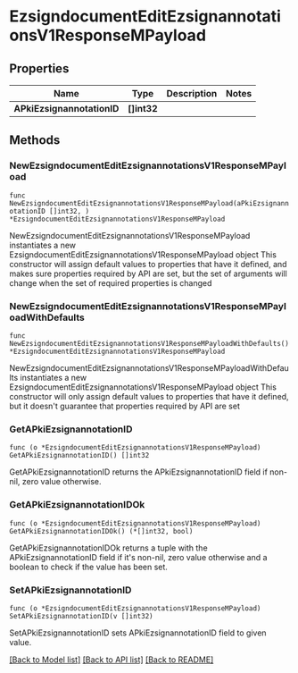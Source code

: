 # EzsigndocumentEditEzsignannotationsV1ResponseMPayload

## Properties

Name | Type | Description | Notes
------------ | ------------- | ------------- | -------------
**APkiEzsignannotationID** | **[]int32** |  | 

## Methods

### NewEzsigndocumentEditEzsignannotationsV1ResponseMPayload

`func NewEzsigndocumentEditEzsignannotationsV1ResponseMPayload(aPkiEzsignannotationID []int32, ) *EzsigndocumentEditEzsignannotationsV1ResponseMPayload`

NewEzsigndocumentEditEzsignannotationsV1ResponseMPayload instantiates a new EzsigndocumentEditEzsignannotationsV1ResponseMPayload object
This constructor will assign default values to properties that have it defined,
and makes sure properties required by API are set, but the set of arguments
will change when the set of required properties is changed

### NewEzsigndocumentEditEzsignannotationsV1ResponseMPayloadWithDefaults

`func NewEzsigndocumentEditEzsignannotationsV1ResponseMPayloadWithDefaults() *EzsigndocumentEditEzsignannotationsV1ResponseMPayload`

NewEzsigndocumentEditEzsignannotationsV1ResponseMPayloadWithDefaults instantiates a new EzsigndocumentEditEzsignannotationsV1ResponseMPayload object
This constructor will only assign default values to properties that have it defined,
but it doesn't guarantee that properties required by API are set

### GetAPkiEzsignannotationID

`func (o *EzsigndocumentEditEzsignannotationsV1ResponseMPayload) GetAPkiEzsignannotationID() []int32`

GetAPkiEzsignannotationID returns the APkiEzsignannotationID field if non-nil, zero value otherwise.

### GetAPkiEzsignannotationIDOk

`func (o *EzsigndocumentEditEzsignannotationsV1ResponseMPayload) GetAPkiEzsignannotationIDOk() (*[]int32, bool)`

GetAPkiEzsignannotationIDOk returns a tuple with the APkiEzsignannotationID field if it's non-nil, zero value otherwise
and a boolean to check if the value has been set.

### SetAPkiEzsignannotationID

`func (o *EzsigndocumentEditEzsignannotationsV1ResponseMPayload) SetAPkiEzsignannotationID(v []int32)`

SetAPkiEzsignannotationID sets APkiEzsignannotationID field to given value.



[[Back to Model list]](../README.md#documentation-for-models) [[Back to API list]](../README.md#documentation-for-api-endpoints) [[Back to README]](../README.md)


